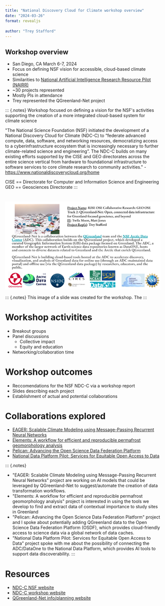 ```yaml
---
title: "National Discovery Cloud for Climate workshop overview"
date: "2024-03-26"
format: revealjs

author: "Trey Stafford"
---
```



## Workshop overview

* San Diego, CA March 6-7, 2024
* Focus on defining NSF vision for accessible, cloud-based climate science
* Similarities to [National Artificial Intelligence Research Resource Pilot
  (NAIRR)](https://new.nsf.gov/focus-areas/artificial-intelligence/nairr)
* ~30 projects represented
* Mostly PIs in attendance
* Trey represented the QGreenland-Net project

::: {.notes}
Workshop focused on defining a vision for the NSF's activities supporting the creation of a more integrated cloud-based system for climate science

"The National Science Foundation (NSF) initiated the development of a National Discovery Cloud for Climate (NDC-C) to “federate advanced compute, data, software, and networking resources, democratizing access to a cyberinfrastructure ecosystem that is increasingly necessary to further climate-related science and engineering”. The NDC-C builds on many existing efforts supported by the CISE and GEO directorates across the entire science vertical from hardware to foundational infrastructure to software services to core climate research to community activities." - https://www.nationaldiscoverycloud.org/home

CISE == Directorate for Computer and Information Science and Engineering
GEO == Geosciences Directorate
:::


# 

![](../_images/qgreenland_net_description_slide.png)

::: {.notes}
This image of a slide was created for the workshop. The 
:::

# Workshop activitites

* Breakout groups
* Panel discussions
  * Collective impact
  * Equity and education
* Networking/collaboration time


# Workshop outcomes

* Reccomendations for the NSF NDC-C via a workshop report
* Slides describing each  project
* Establishment of actual and potential collaborations 


# Collaborations explored

* [EAGER: Scalable Climate Modeling using Message-Passing Recurrent Neural Networks](https://www.nsf.gov/awardsearch/showAward?AWD_ID=2335773)
* [Elements: A workflow for efficient and reproducible permafrost geomorphology analysis](https://www.nsf.gov/awardsearch/showAward?AWD_ID=2311319)
* [Pelican: Advancing the Open Science Data Federation Platform](https://www.nsf.gov/awardsearch/showAward?AWD_ID=2331480)
* [National Data Platform Pilot: Services for Equitable Open Access to Data](https://www.nsf.gov/awardsearch/showAward?AWD_ID=2333609)

::: {.notes}
* "EAGER: Scalable Climate Modeling using Message-Passing Recurrent Neural Networks" project are working on AI models that could be leveraged by QGreenland-Net to suggest/automate the creation of data transformation workflows.
* "Elements: A workflow for efficient and reproducible permafrost geomorphology analysis" project is interested in using the tools we develop to find and extract data of contextual importance to study sites in Greenland
* "Pelican: Advancing the Open Science Data Federation Platform" project and I spoke about potentially adding QGreenland data to the Open Science Data Federation Platform (OSDF), which provides cloud-friendly access to science data via a global network of data caches.
* "National Data Platform Pilot: Services for Equitable Open Access to Data" project spoke with me about the possibility of connecting the ADC/DataOne to the National Data Platform, which provides AI tools to support data discoverability.
:::


# Resources

* [NDC-C NSF website](https://new.nsf.gov/cise/national-discovery-cloud-climate)
* [NDC-C workshop website](https://www.nationaldiscoverycloud.org/home)
* [QGreenland-Net info/planning website](https://qgreenland-net.github.io/)
